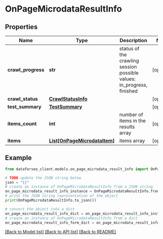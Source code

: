# OnPageMicrodataResultInfo


## Properties

Name | Type | Description | Notes
------------ | ------------- | ------------- | -------------
**crawl_progress** | **str** | status of the crawling session possible values: in_progress, finished | [optional] 
**crawl_status** | [**CrawlStatusInfo**](CrawlStatusInfo.md) |  | [optional] 
**test_summary** | [**TestSummary**](TestSummary.md) |  | [optional] 
**items_count** | **int** | number of items in the results array | [optional] 
**items** | [**List[OnPageMicrodataItem]**](OnPageMicrodataItem.md) | items array | [optional] 

## Example

```python
from dataforseo_client.models.on_page_microdata_result_info import OnPageMicrodataResultInfo

# TODO update the JSON string below
json = "{}"
# create an instance of OnPageMicrodataResultInfo from a JSON string
on_page_microdata_result_info_instance = OnPageMicrodataResultInfo.from_json(json)
# print the JSON string representation of the object
print(OnPageMicrodataResultInfo.to_json())

# convert the object into a dict
on_page_microdata_result_info_dict = on_page_microdata_result_info_instance.to_dict()
# create an instance of OnPageMicrodataResultInfo from a dict
on_page_microdata_result_info_form_dict = on_page_microdata_result_info.from_dict(on_page_microdata_result_info_dict)
```
[[Back to Model list]](../README.md#documentation-for-models) [[Back to API list]](../README.md#documentation-for-api-endpoints) [[Back to README]](../README.md)


